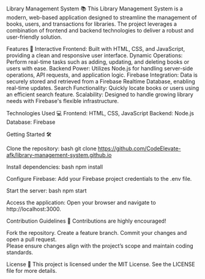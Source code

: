 Library Management System 📚
This Library Management System is a modern, web-based application designed to streamline the management of books, users, and transactions for libraries. The project leverages a combination of frontend and backend technologies to deliver a robust and user-friendly solution.

Features 🚀
Interactive Frontend: Built with HTML, CSS, and JavaScript, providing a clean and responsive user interface.
Dynamic Operations: Perform real-time tasks such as adding, updating, and deleting books or users with ease.
Backend Power: Utilizes Node.js for handling server-side operations, API requests, and application logic.
Firebase Integration: Data is securely stored and retrieved from a Firebase Realtime Database, enabling real-time updates.
Search Functionality: Quickly locate books or users using an efficient search feature.
Scalability: Designed to handle growing library needs with Firebase's flexible infrastructure.

Technologies Used 💻
Frontend: HTML, CSS, JavaScript
Backend: Node.js
Database: Firebase

Getting Started 🛠️

Clone the repository:
bash
git clone https://github.com/CodeElevate-afk/library-management-system.github.io

Install dependencies:
bash
npm install

Configure Firebase:
Add your Firebase project credentials to the .env file.

Start the server:
bash
npm start
        
Access the application:
Open your browser and navigate to http://localhost:3000.

Contribution Guidelines 🤝
Contributions are highly encouraged!

Fork the repository.
Create a feature branch.
Commit your changes and open a pull request.                      
Please ensure changes align with the project’s scope and maintain coding standards.

License 📜
This project is licensed under the MIT License. See the LICENSE file for more details.
